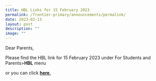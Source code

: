 ```yaml
---
title: HBL Links for 15 February 2023
permalink: /frontier-primary/announcements/permalink/
date: 2023-02-13
layout: post
description: ""
image: ""
---
```

Dear Parents,

Please find the HBL link for 15 February 2023 under For Students and Parents>**HBL** menu

or you can click **[here](https://frontierpri-moe-edu-sg-admin.cwp.sg/hbl-links-for-6-april/)**[.](https://frontierpri-moe-edu-sg-admin.cwp.sg/hbl-27-to-29-september-2021/)